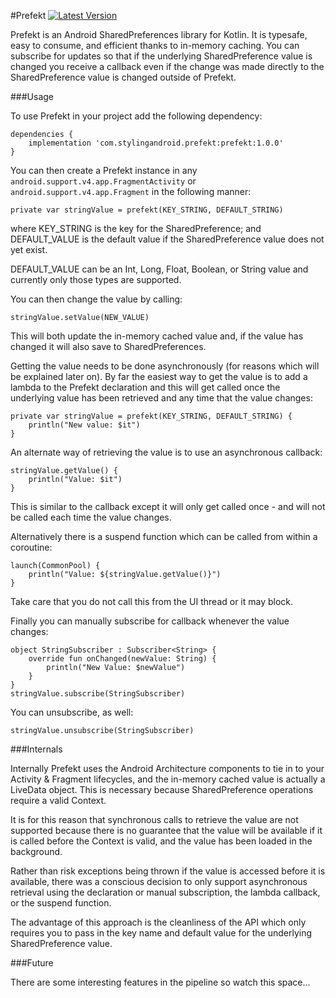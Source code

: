 #Prefekt
[ ![Latest Version](https://api.bintray.com/packages/stylingandroid/maven/Prefekt/images/download.svg) ](https://bintray.com/stylingandroid/maven/Prefekt/_latestVersion)

Prefekt is an Android SharedPreferences library for Kotlin. It is typesafe, easy to consume, and efficient thanks to in-memory caching. 
You can subscribe for updates so that if the underlying SharedPreference value is changed you receive a callback even if the change was made
directly to the SharedPreference value is changed outside of Prefekt.

###Usage

To use Prefekt in your project add the following dependency:

    dependencies {
        implementation 'com.stylingandroid.prefekt:prefekt:1.0.0'
    }

You can then create a Prefekt instance in any `android.support.v4.app.FragmentActivity` or `android.support.v4.app.Fragment` in the following manner:

    private var stringValue = prefekt(KEY_STRING, DEFAULT_STRING)
    
where KEY_STRING is the key for the SharedPreference;
and DEFAULT_VALUE is the default value if the SharedPreference value does not yet exist.

DEFAULT_VALUE can be an Int, Long, Float, Boolean, or String value and currently only those types are supported.

You can then change the value by calling:
    
    stringValue.setValue(NEW_VALUE)
    
This will both update the in-memory cached value and, if the value has changed it will also save to SharedPreferences.

Getting the value needs to be done asynchronously (for reasons which will be explained later on). By far the easiest way
to get the value is to add a lambda to the Prefekt declaration and this will get called once the underlying value has been retrieved
and any time that the value changes:

    private var stringValue = prefekt(KEY_STRING, DEFAULT_STRING) {
        println("New value: $it")
    }

An alternate way of retrieving the value is to use an asynchronous callback:

    stringValue.getValue() {
        println("Value: $it")
    }
    
This is similar to the callback except it will only get called once - and will not be called each time the value changes.

Alternatively there is a suspend function which can be called from within a coroutine:

    launch(CommonPool) {
        println("Value: ${stringValue.getValue()}")
    }

Take care that you do not call this from the UI thread or it may block.

Finally you can manually subscribe for callback whenever the value changes:

    object StringSubscriber : Subscriber<String> {
        override fun onChanged(newValue: String) {
            println("New Value: $newValue")
        }
    }
    stringValue.subscribe(StringSubscriber)
    
You can unsubscribe, as well:

    stringValue.unsubscribe(StringSubscriber)


###Internals

Internally Prefekt uses the Android Architecture components to tie in to your Activity & Fragment lifecycles, and the in-memory
cached value is actually a LiveData object. This is necessary because SharedPreference operations require a valid Context.

It is for this reason that synchronous calls to retrieve the value are not supported because
there is no guarantee that the value will be available if it is called before the Context is valid, and the value has been loaded in the background.

Rather than risk exceptions being thrown if the value is accessed before it is available, there was a conscious decision to only support asynchronous 
retrieval using the declaration or manual subscription, the lambda callback, or the suspend function.

The advantage of this approach is the cleanliness of the API which only requires you to pass in the key name and default value 
for the underlying SharedPreference value.

###Future

There are some interesting features in the pipeline so watch this space... 
